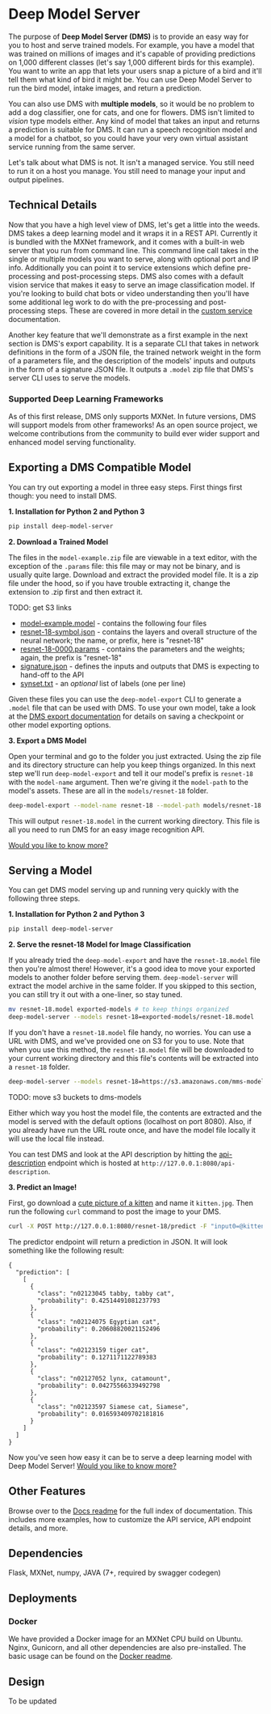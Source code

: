 # Deep Model Server

The purpose of **Deep Model Server (DMS)** is to provide an easy way for you to host and serve trained models. For example, you have a model that was trained on millions of images and it's capable of providing predictions on 1,000 different classes (let's say 1,000 different birds for this example). You want to write an app that lets your users snap a picture of a bird and it'll tell them what kind of bird it might be. You can use Deep Model Server to run the bird model, intake images, and return a prediction.

You can also use DMS with **multiple models**, so it would be no problem to add a dog classifier, one for cats, and one for flowers. DMS isn't limited to *vision* type models either. Any kind of model that takes an input and returns a prediction is suitable for DMS. It can run a speech recognition model and a model for a chatbot, so you could have your very own virtual assistant service running from the same server.

Let's talk about what DMS is not. It isn't a managed service. You still need to run it on a host you manage. You still need to manage your input and output pipelines.

## Technical Details

Now that you have a high level view of DMS, let's get a little into the weeds. DMS takes a deep learning model and it wraps it in a REST API. Currently it is bundled with the MXNet framework, and it comes with a built-in web server that you run from command line. This command line call takes in the single or multiple models you want to serve, along with optional port and IP info. Additionally you can point it to service extensions which define pre-processing and post-processing steps. DMS also comes with a default vision service that makes it easy to serve an image classification model. If you're looking to build chat bots or video understanding then you'll have some additional leg work to do with the pre-processing and post-processing steps. These are covered in more detail in the [custom service](custom_service.md) documentation.

Another key feature that we'll demonstrate as a first example in the next section is DMS's export capability. It is a separate CLI that takes in network definitions in the form of a JSON file, the trained network weight in the form of a parameters file, and the description of the models' inputs and outputs in the form of a signature JSON file. It outputs a `.model` zip file that DMS's server CLI uses to serve the models.

### Supported Deep Learning Frameworks

As of this first release, DMS only supports MXNet. In future versions, DMS will support models from other frameworks! As an open source project, we welcome contributions from the community to build ever wider support and enhanced model serving functionality.

## Exporting a DMS Compatible Model

You can try out exporting a model in three easy steps. First things first though: you need to install DMS.

**1. Installation for Python 2 and Python 3**

```bash
pip install deep-model-server
```

**2. Download a Trained Model**

The files in the `model-example.zip` file are viewable in a text editor, with the exception of the `.params` file: this file may or may not be binary, and is usually quite large. Download and extract the provided model file. It is a zip file under the hood, so if you have trouble extracting it, change the extension to .zip first and then extract it.

TODO: get S3 links

* [model-example.model]() - contains the following four files
* [resnet-18-symbol.json]() - contains the layers and overall structure of the neural network; the name, or prefix, here is "resnet-18"
* [resnet-18-0000.params]() - contains the parameters and the weights; again, the prefix is "resnet-18"
* [signature.json]() - defines the inputs and outputs that DMS is expecting to hand-off to the API
* [synset.txt]() - an *optional* list of labels (one per line)

Given these files you can use the `deep-model-export` CLI to generate a `.model` file that can be used with DMS. To use your own model, take a look at the [DMS export documentation](docs/export.md) for details on saving a checkpoint or other model exporting options.

**3. Export a DMS Model**

Open your terminal and go to the folder you just extracted. Using the zip file and its directory structure can help you keep things organized. In this next step we'll run `deep-model-export` and tell it our model's prefix is `resnet-18` with the `model-name` argument. Then we're giving it the `model-path` to the model's assets. These are all in the `models/resnet-18` folder.

```bash
deep-model-export --model-name resnet-18 --model-path models/resnet-18
```

This will output `resnet-18.model` in the current working directory. This file is all you need to run DMS for an easy image recognition API.

[Would you like to know more?](docs/export.md)

## Serving a Model

You can get DMS model serving up and running very quickly with the following three steps.

**1. Installation for Python 2 and Python 3**

```bash
pip install deep-model-server
```

**2. Serve the resnet-18 Model for Image Classification**

If you already tried the `deep-model-export` and have the `resnet-18.model` file then you're almost there! However, it's a good idea to move your exported models to another folder before serving them. `deep-model-server` will extract the model archive in the same folder. If you skipped to this section, you can still try it out with a one-liner, so stay tuned.

```bash
mv resnet-18.model exported-models # to keep things organized
deep-model-server --models resnet-18=exported-models/resnet-18.model
```

If you don't have a `resnet-18.model` file handy, no worries. You can use a URL with DMS, and we've provided one on S3 for you to use. Note that when you use this method, the `resnet-18.model` file will be downloaded to your current working directory and this file's contents will be extracted into a `resnet-18` folder.

```bash
deep-model-server --models resnet-18=https://s3.amazonaws.com/mms-models/resnet-18.model
```

TODO: move s3 buckets to dms-models

Either which way you host the model file, the contents are extracted and the model is served with the default options (localhost on port 8080). Also, if you already have run the URL route once, and have the model file locally it will use the local file instead.

You can test DMS and look at the API description by hitting the [api-description](http://127.0.0.1:8080/api-description) endpoint which is hosted at `http://127.0.0.1:8080/api-description`.

**3. Predict an Image!**

First, go download a [cute picture of a kitten](https://www.google.com/search?q=cute+kitten&tbm=isch&hl=en&cr=&safe=images) and name it `kitten.jpg`. Then run the following `curl` command to post the image to your DMS.

```bash
curl -X POST http://127.0.0.1:8080/resnet-18/predict -F "input0=@kitten.jpg"
```

The predictor endpoint will return a prediction in JSON. It will look something like the following result:

```
{
  "prediction": [
    [
      {
        "class": "n02123045 tabby, tabby cat",
        "probability": 0.42514491081237793
      },
      {
        "class": "n02124075 Egyptian cat",
        "probability": 0.20608820021152496
      },
      {
        "class": "n02123159 tiger cat",
        "probability": 0.1271171122789383
      },
      {
        "class": "n02127052 lynx, catamount",
        "probability": 0.04275566339492798
      },
      {
        "class": "n02123597 Siamese cat, Siamese",
        "probability": 0.016593409702181816
      }
    ]
  ]
}
```

Now you've seen how easy it can be to serve a deep learning model with Deep Model Server! [Would you like to know more?](docs/serve.md)

## Other Features

Browse over to the [Docs readme](docs/README.md) for the full index of documentation. This includes more examples, how to customize the API service, API endpoint details, and more.

## Dependencies

Flask, MXNet, numpy, JAVA (7+, required by swagger codegen)

## Deployments

### Docker
We have provided a Docker image for an MXNet CPU build on Ubuntu. Nginx, Gunicorn, and all other dependencies are also pre-installed.
The basic usage can be found on the [Docker readme](docker/README.md).

## Design
To be updated
